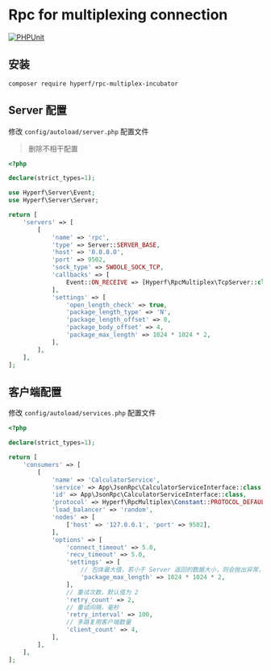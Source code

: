 # Rpc for multiplexing connection

[![PHPUnit](https://github.com/hyperf/rpc-multiplex-incubator/actions/workflows/test.yml/badge.svg)](https://github.com/hyperf/rpc-multiplex-incubator/actions/workflows/test.yml)

## 安装

```
composer require hyperf/rpc-multiplex-incubator
```

## Server 配置

修改 `config/autoload/server.php` 配置文件

> 删除不相干配置

```php
<?php

declare(strict_types=1);

use Hyperf\Server\Event;
use Hyperf\Server\Server;

return [
    'servers' => [
        [
            'name' => 'rpc',
            'type' => Server::SERVER_BASE,
            'host' => '0.0.0.0',
            'port' => 9502,
            'sock_type' => SWOOLE_SOCK_TCP,
            'callbacks' => [
                Event::ON_RECEIVE => [Hyperf\RpcMultiplex\TcpServer::class, 'onReceive'],
            ],
            'settings' => [
                'open_length_check' => true,
                'package_length_type' => 'N',
                'package_length_offset' => 0,
                'package_body_offset' => 4,
                'package_max_length' => 1024 * 1024 * 2,
            ],
        ],
    ],
];

```

## 客户端配置

修改 `config/autoload/services.php` 配置文件

```php
<?php

declare(strict_types=1);

return [
    'consumers' => [
        [
            'name' => 'CalculatorService',
            'service' => App\JsonRpc\CalculatorServiceInterface::class,
            'id' => App\JsonRpc\CalculatorServiceInterface::class,
            'protocol' => Hyperf\RpcMultiplex\Constant::PROTOCOL_DEFAULT,
            'load_balancer' => 'random',
            'nodes' => [
                ['host' => '127.0.0.1', 'port' => 9502],
            ],
            'options' => [
                'connect_timeout' => 5.0,
                'recv_timeout' => 5.0,
                'settings' => [
                    // 包体最大值，若小于 Server 返回的数据大小，则会抛出异常，故尽量控制包体大小
                    'package_max_length' => 1024 * 1024 * 2,
                ],
                // 重试次数，默认值为 2
                'retry_count' => 2,
                // 重试间隔，毫秒
                'retry_interval' => 100,
                // 多路复用客户端数量
                'client_count' => 4,
            ],
        ],
    ],
];

```



